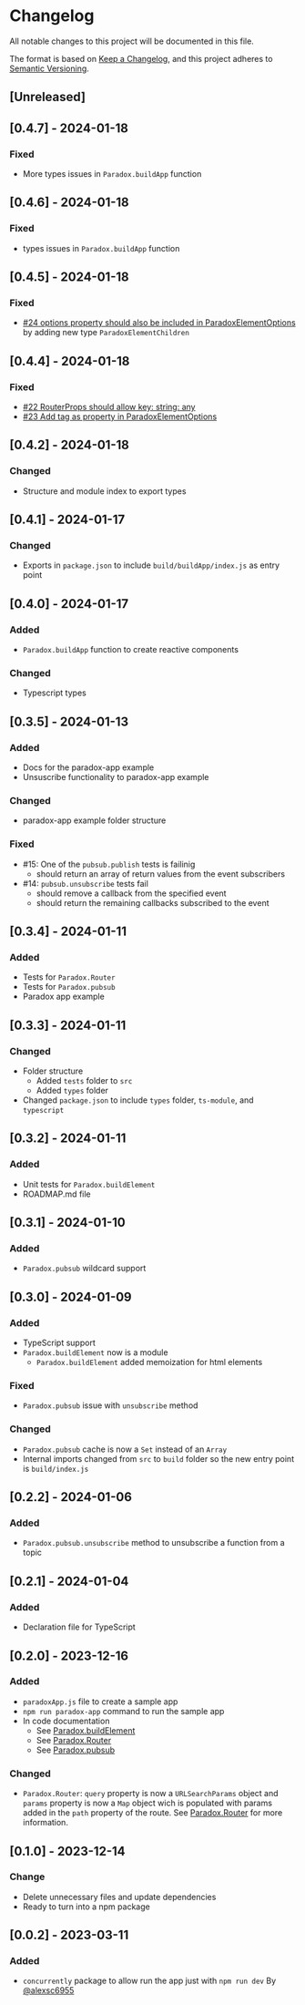 # Changelog

All notable changes to this project will be documented in this file.

The format is based on [Keep a Changelog](https://keepachangelog.com/en/1.0.0/),
and this project adheres to [Semantic Versioning](https://semver.org/spec/v2.0.0.html).

## [Unreleased]

## [0.4.7] - 2024-01-18
### Fixed
  - More types issues in `Paradox.buildApp` function

## [0.4.6] - 2024-01-18
### Fixed
  - types issues in `Paradox.buildApp` function

## [0.4.5] - 2024-01-18
### Fixed
  - [#24 options property should also be included in ParadoxElementOptions](https://github.com/ProjectPenrose/paradox/issues/24) by adding new type `ParadoxElementChildren`

## [0.4.4] - 2024-01-18
### Fixed
  - [#22 RouterProps should allow key: string: any](https://github.com/ProjectPenrose/paradox/issues/22)
  - [#23 Add tag as property in ParadoxElementOptions](https://github.com/ProjectPenrose/paradox/issues/22)

## [0.4.2] - 2024-01-18
### Changed
  - Structure and module index to export types

## [0.4.1] - 2024-01-17
### Changed
  - Exports in `package.json` to include `build/buildApp/index.js` as entry point

## [0.4.0] - 2024-01-17
### Added
  - `Paradox.buildApp` function to create reactive components

### Changed
  - Typescript types

## [0.3.5] - 2024-01-13
### Added
- Docs for the paradox-app example
- Unsuscribe functionality to paradox-app example

### Changed
- paradox-app example folder structure

### Fixed
- #15: One of the `pubsub.publish` tests is failinig
    - should return an array of return values from the event subscribers
- #14: `pubsub.unsubscribe` tests fail
    - should remove a callback from the specified event
    - should return the remaining callbacks subscribed to the event

## [0.3.4] - 2024-01-11
### Added
- Tests for `Paradox.Router`
- Tests for `Paradox.pubsub`
- Paradox app example

## [0.3.3] - 2024-01-11
### Changed
- Folder structure
    - Added `tests` folder to `src`
    - Added `types` folder
- Changed `package.json` to include `types` folder, `ts-module`, and `typescript`

## [0.3.2] - 2024-01-11
### Added
- Unit tests for `Paradox.buildElement`
- ROADMAP.md file

## [0.3.1] - 2024-01-10
### Added
- `Paradox.pubsub` wildcard support

## [0.3.0] - 2024-01-09
### Added
- TypeScript support
- `Paradox.buildElement` now is a module
    - `Paradox.buildElement` added memoization for html elements

### Fixed
- `Paradox.pubsub` issue with `unsubscribe` method

### Changed
- `Paradox.pubsub` cache is now a `Set` instead of an `Array`
- Internal imports changed from `src` to `build` folder so the new entry point is `build/index.js`

## [0.2.2] - 2024-01-06
### Added
- `Paradox.pubsub.unsubscribe` method to unsubscribe a function from a topic

## [0.2.1] - 2024-01-04
### Added
- Declaration file for TypeScript

## [0.2.0] - 2023-12-16
### Added
- `paradoxApp.js` file to create a sample app
- `npm run paradox-app` command to run the sample app
- In code documentation
    - See [Paradox.buildElement](https://github.com/ProjectPenrose/paradox/blob/main/src/core/buildElement.js)
    - See [Paradox.Router](https://github.com/ProjectPenrose/paradox/blob/main/src/core/Router.js)
    - See [Paradox.pubsub](https://github.com/ProjectPenrose/paradox/blob/main/src/core/Pubsub.js)

### Changed
- `Paradox.Router`: `query` property is now a `URLSearchParams` object and `params` property is now a `Map` object wich is populated with params added in the `path` property of the route. See [Paradox.Router](https://github.com/ProjectPenrose/paradox?tab=readme-ov-file#routes-with-paradoxrouter) for more information.

## [0.1.0] - 2023-12-14
### Change
* Delete unnecessary files and update dependencies
* Ready to turn into a npm package

## [0.0.2] - 2023-03-11
### Added
* `concurrently` package to allow run the app just with `npm run dev` By [@alexsc6955](https://github.com/alexsc6955)
